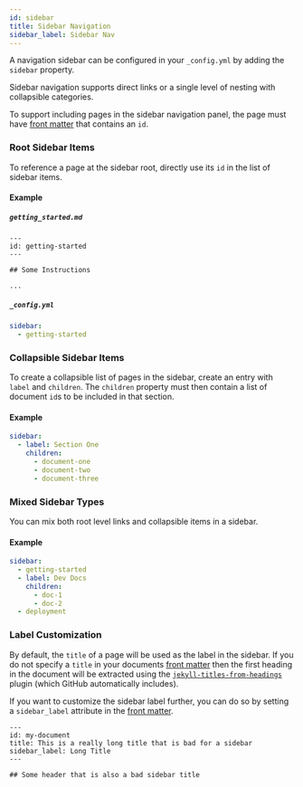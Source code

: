 ```yaml
---
id: sidebar
title: Sidebar Navigation
sidebar_label: Sidebar Nav
---
```


A navigation sidebar can be configured in your `_config.yml` by adding the `sidebar` property.

Sidebar navigation supports direct links or a single level of nesting with collapsible categories.

To support including pages in the sidebar navigation panel, the page must have
[front matter](https://docs.github.com/en/github/working-with-github-pages/about-github-pages-and-jekyll#front-matter)
that contains an `id`.

### Root Sidebar Items

To reference a page at the sidebar root, directly use its `id` in the list of sidebar items.

#### Example

##### `getting_started.md`

```
---
id: getting-started
---

## Some Instructions

...
```

##### `_config.yml`

```yaml
sidebar:
  - getting-started
```

### Collapsible Sidebar Items

To create a collapsible list of pages in the sidebar, create an entry with `label` and `children`.
The `children` property must then contain a list of document `id`s to be included in that section.

#### Example

```yaml
sidebar:
  - label: Section One
    children:
      - document-one
      - document-two
      - document-three
```

### Mixed Sidebar Types

You can mix both root level links and collapsible items in a sidebar.

#### Example

```yaml
sidebar:
  - getting-started
  - label: Dev Docs
    children:
      - doc-1
      - doc-2
  - deployment
```

### Label Customization

By default, the `title` of a page will be used as the label in the sidebar. If you do not specify a
`title` in your documents [front matter](https://docs.github.com/en/github/working-with-github-pages/about-github-pages-and-jekyll#front-matter)
then the first heading in the document will be extracted using the [`jekyll-titles-from-headings`](https://github.com/benbalter/jekyll-titles-from-headings) plugin (which GitHub automatically includes).

If you want to customize the sidebar label further, you can do so by setting a `sidebar_label`
attribute in the [front matter](https://docs.github.com/en/github/working-with-github-pages/about-github-pages-and-jekyll#front-matter).

```
---
id: my-document
title: This is a really long title that is bad for a sidebar
sidebar_label: Long Title
---

## Some header that is also a bad sidebar title

```
